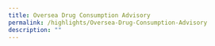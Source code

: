 ```yaml
---
title: Oversea Drug Consumption Advisory
permalink: /highlights/Oversea-Drug-Consumption-Advisory
description: ""
---
```

